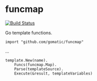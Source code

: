 # funcmap

[![Build Status](https://travis-ci.org/gomatic/funcmap.svg?branch=master)](https://travis-ci.org/gomatic/funcmap)

Go template functions.

    import "github.com/gomatic/funcmap"

...

    template.New(name).
        Funcs(funcmap.Map).
        Parse(templateSource).
        Execute(&result, templateVariables)
